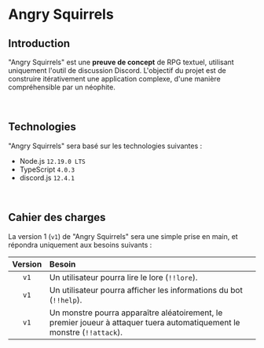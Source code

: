 # Angry Squirrels

## Introduction

"Angry Squirrels" est une **preuve de concept** de RPG textuel, utilisant uniquement l'outil de discussion Discord. L'objectif du projet est de construire itérativement une application complexe, d'une manière compréhensible par un néophite.

<br>

## Technologies

"Angry Squirrels" sera basé sur les technologies suivantes :

 - Node.js `12.19.0 LTS`
 - TypeScript `4.0.3`
 - discord.js `12.4.1`

<br>

## Cahier des charges

La version 1 (`v1`) de "Angry Squirrels" sera une simple prise en main, et répondra uniquement aux besoins suivants :

Version | Besoin
 :----: | :----- |
 `v1`   | Un utilisateur pourra lire le lore (`!!lore`).
 `v1`   | Un utilisateur pourra afficher les informations du bot (`!!help`).
 `v1`   | Un monstre pourra apparaître aléatoirement, le premier joueur à attaquer tuera automatiquement le monstre (`!!attack`).
